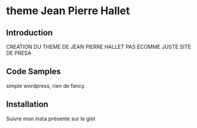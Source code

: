 # theme Jean Pierre Hallet

## Introduction

CREATION DU THEME DE JEAN PIERRE HALLET PAS ECOMME JUSTE SITE DE PRESA    

## Code Samples

simple wordpress, rien de fancy. 

## Installation

Suivre mon insta présente sur le gist
